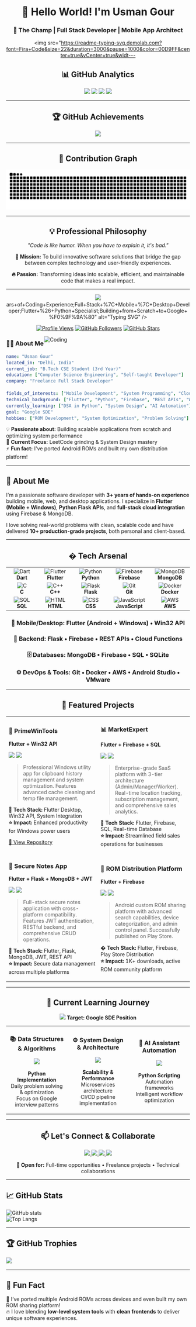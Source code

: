 <div align="center">

# 👋 Hello World! I'm Usman Gour
### 🚀 The Champ | Full Stack Developer | Mobile App Architect

<img src="https://readme-typing-svg.demolab.com?font=Fira+Code&size=22&duration=3000&pause=1000&color=00D9FF&center=true&vCenter=true&widt---

<div align="center">

## 📊 GitHub Analytics

<img width="49%" src="https://github-readme-stats.vercel.app/api?username=thechampusman&show_icons=true&theme=tokyonight&hide_border=true&bg_color=0D1117&title_color=F85D7F&icon_color=F8D866&text_color=FFFFFF&count_private=true&include_all_commits=true"/>
<img width="49%" src="https://github-readme-streak-stats.herokuapp.com/?user=thechampusman&theme=tokyonight&hide_border=true&background=0D1117&stroke=0000&ring=F85D7F&fire=F8D866&currStreakLabel=FFFFFF"/>

<img width="49%" src="https://github-readme-stats.vercel.app/api/top-langs/?username=thechampusman&layout=compact&theme=tokyonight&hide_border=true&bg_color=0D1117&title_color=F85D7F&text_color=FFFFFF&langs_count=8&hide=html,css"/>
<img width="49%" src="https://github-readme-activity-graph.vercel.app/graph?username=thechampusman&bg_color=0D1117&color=FFFFFF&line=F85D7F&point=F8D866&area=true&hide_border=true"/>

</div>

---

<div align="center">

## 🏆 GitHub Achievements

<img src="https://github-profile-trophy.vercel.app/?username=thechampusman&theme=tokyonight&no-frame=true&no-bg=true&margin-w=4&column=4"/>

</div>

---

<div align="center">

## 🐍 Contribution Graph

<picture>
  <source media="(prefers-color-scheme: dark)" srcset="https://raw.githubusercontent.com/thechampusman/thechampusman/output/github-contribution-grid-snake-dark.svg">
  <source media="(prefers-color-scheme: light)" srcset="https://raw.githubusercontent.com/thechampusman/thechampusman/output/github-contribution-grid-snake.svg">
  <img alt="github contribution grid snake animation" src="https://raw.githubusercontent.com/thechampusman/thechampusman/output/github-contribution-grid-snake.svg">
</picture>

</div>

---

<div align="center">

## 💡 Professional Philosophy

*"Code is like humor. When you have to explain it, it's bad."*

**🎯 Mission:** To build innovative software solutions that bridge the gap between complex technology and user-friendly experiences.

**🔥 Passion:** Transforming ideas into scalable, efficient, and maintainable code that makes a real impact.

---

<img src="https://capsule-render.vercel.app/api?type=waving&color=gradient&height=100&section=footer"/>

</div>ars+of+Coding+Experience;Full+Stack+%7C+Mobile+%7C+Desktop+Developer;Flutter+%26+Python+Specialist;Building+from+Scratch+to+Google+%F0%9F%9A%80" alt="Typing SVG" />

[![Profile Views](https://komarev.com/ghpvc/?username=thechampusman&style=for-the-badge&color=0e75b6)](https://github.com/thechampusman)
[![GitHub Followers](https://img.shields.io/github/followers/thechampusman?style=for-the-badge&logo=github&logoColor=white&labelColor=101010)](https://github.com/thechampusman?tab=followers)
[![GitHub Stars](https://img.shields.io/github/stars/thechampusman?style=for-the-badge&logo=github&logoColor=white&labelColor=101010)](https://github.com/thechampusman)

</div>

<img align="right" alt="Coding" width="400" src="https://cdn.dribbble.com/users/1162077/screenshots/3848914/programmer.gif">

### 🧑‍💻 About Me

```yaml
name: "Usman Gour"
located_in: "Delhi, India"
current_job: "B.Tech CSE Student (3rd Year)"
education: ["Computer Science Engineering", "Self-taught Developer"]
company: "Freelance Full Stack Developer"

fields_of_interests: ["Mobile Development", "System Programming", "Cloud Architecture"]
technical_background: ["Flutter", "Python", "Firebase", "REST APIs", "Win32 API"]
currently_learning: ["DSA in Python", "System Design", "AI Automation"]
goal: "Google SDE"
hobbies: ["ROM Development", "System Optimization", "Problem Solving"]
```

💡 **Passionate about:** Building scalable applications from scratch and optimizing system performance  
🎯 **Current Focus:** LeetCode grinding & System Design mastery  
⚡ **Fun fact:** I've ported Android ROMs and built my own distribution platform!

---

## 🧠 About Me

I'm a passionate software developer with **3+ years of hands-on experience** building mobile, web, and desktop applications. I specialize in **Flutter (Mobile + Windows)**, **Python Flask APIs**, and **full-stack cloud integration** using Firebase & MongoDB.  

I love solving real-world problems with clean, scalable code and have delivered **10+ production-grade projects**, both personal and client-based.

---

<div align="center">

## �️ Tech Arsenal

<table>
<tr>
    <td align="center" width="140">
        <img src="https://skillicons.dev/icons?i=dart" width="65" height="65" alt="Dart" />
        <br><strong>Dart</strong>
    </td>
    <td align="center" width="140">
        <img src="https://skillicons.dev/icons?i=flutter" width="65" height="65" alt="Flutter" />
        <br><strong>Flutter</strong>
    </td>
    <td align="center" width="140">
        <img src="https://skillicons.dev/icons?i=python" width="65" height="65" alt="Python" />
        <br><strong>Python</strong>
    </td>
    <td align="center" width="140">
        <img src="https://skillicons.dev/icons?i=firebase" width="65" height="65" alt="Firebase" />
        <br><strong>Firebase</strong>
    </td>
    <td align="center" width="140">
        <img src="https://skillicons.dev/icons?i=mongodb" width="65" height="65" alt="MongoDB" />
        <br><strong>MongoDB</strong>
    </td>
</tr>
<tr>
    <td align="center" width="140">
        <img src="https://skillicons.dev/icons?i=c" width="65" height="65" alt="C" />
        <br><strong>C</strong>
    </td>
    <td align="center" width="140">
        <img src="https://skillicons.dev/icons?i=cpp" width="65" height="65" alt="C++" />
        <br><strong>C++</strong>
    </td>
    <td align="center" width="140">
        <img src="https://skillicons.dev/icons?i=flask" width="65" height="65" alt="Flask" />
        <br><strong>Flask</strong>
    </td>
    <td align="center" width="140">
        <img src="https://skillicons.dev/icons?i=git" width="65" height="65" alt="Git" />
        <br><strong>Git</strong>
    </td>
    <td align="center" width="140">
        <img src="https://skillicons.dev/icons?i=docker" width="65" height="65" alt="Docker" />
        <br><strong>Docker</strong>
    </td>
</tr>
<tr>
    <td align="center" width="140">
        <img src="https://skillicons.dev/icons?i=mysql" width="65" height="65" alt="SQL" />
        <br><strong>SQL</strong>
    </td>
    <td align="center" width="140">
        <img src="https://skillicons.dev/icons?i=html" width="65" height="65" alt="HTML" />
        <br><strong>HTML</strong>
    </td>
    <td align="center" width="140">
        <img src="https://skillicons.dev/icons?i=css" width="65" height="65" alt="CSS" />
        <br><strong>CSS</strong>
    </td>
    <td align="center" width="140">
        <img src="https://skillicons.dev/icons?i=js" width="65" height="65" alt="JavaScript" />
        <br><strong>JavaScript</strong>
    </td>
    <td align="center" width="140">
        <img src="https://skillicons.dev/icons?i=aws" width="65" height="65" alt="AWS" />
        <br><strong>AWS</strong>
    </td>
</tr>
</table>

### 📱 **Mobile/Desktop:** Flutter (Android + Windows) • Win32 API  
### 🔧 **Backend:** Flask • Firebase • REST APIs • Cloud Functions  
### 🗄️ **Databases:** MongoDB • Firebase • SQL • SQLite  
### ⚙️ **DevOps & Tools:** Git • Docker • AWS • Android Studio • VMware

</div>

---

<div align="center">

## 🚀 Featured Projects

<table>
<tr>
<td width="50%">

### 🧠 PrimeWinTools
**Flutter + Win32 API**

<img src="https://img.shields.io/badge/Flutter-02569B?style=for-the-badge&logo=flutter&logoColor=white"/> <img src="https://img.shields.io/badge/Windows-0078D6?style=for-the-badge&logo=windows&logoColor=white"/>

> Professional Windows utility app for clipboard history management and system optimization. Features advanced cache cleaning and temp file management.

**🔧 Tech Stack:** Flutter Desktop, Win32 API, System Integration  
**⭐ Impact:** Enhanced productivity for Windows power users

[📂 View Repository](https://github.com/thechampusman/PrimeWinTools)

</td>
<td width="50%">

### 📊 MarketExpert
**Flutter + Firebase + SQL**

<img src="https://img.shields.io/badge/Flutter-02569B?style=for-the-badge&logo=flutter&logoColor=white"/> <img src="https://img.shields.io/badge/Firebase-FFCA28?style=for-the-badge&logo=firebase&logoColor=black"/>

> Enterprise-grade SaaS platform with 3-tier architecture (Admin/Manager/Worker). Real-time location tracking, subscription management, and comprehensive sales analytics.

**🔧 Tech Stack:** Flutter, Firebase, SQL, Real-time Database  
**⭐ Impact:** Streamlined field sales operations for businesses

</td>
</tr>
<tr>
<td width="50%">

### 🔐 Secure Notes App
**Flutter + Flask + MongoDB + JWT**

<img src="https://img.shields.io/badge/Flask-000000?style=for-the-badge&logo=flask&logoColor=white"/> <img src="https://img.shields.io/badge/MongoDB-4EA94B?style=for-the-badge&logo=mongodb&logoColor=white"/>

> Full-stack secure notes application with cross-platform compatibility. Features JWT authentication, RESTful backend, and comprehensive CRUD operations.

**🔧 Tech Stack:** Flutter, Flask, MongoDB, JWT, REST API  
**⭐ Impact:** Secure data management across multiple platforms

</td>
<td width="50%">

### 📱 ROM Distribution Platform
**Flutter + Firebase**

<img src="https://img.shields.io/badge/Android-3DDC84?style=for-the-badge&logo=android&logoColor=white"/> <img src="https://img.shields.io/badge/Google_Play-414141?style=for-the-badge&logo=google-play&logoColor=white"/>

> Android custom ROM sharing platform with advanced search capabilities, device categorization, and admin control panel. Successfully published on Play Store.

**� Tech Stack:** Flutter, Firebase, Play Store Distribution  
**⭐ Impact:** 1K+ downloads, active ROM community platform

</td>
</tr>
</table>

</div>

---

<div align="center">

## 🌱 Current Learning Journey

<img src="https://img.shields.io/badge/Google-4285F4?style=for-the-badge&logo=google&logoColor=white"/> **Target: Google SDE Position**

</div>

<table>
<tr>
<td align="center" width="33%">

### 📚 Data Structures & Algorithms
<img src="https://img.shields.io/badge/LeetCode-FFA116?style=for-the-badge&logo=leetcode&logoColor=white"/>

**Python Implementation**  
Daily problem solving & optimization  
Focus on Google interview patterns

</td>
<td align="center" width="33%">

### ⚙️ System Design & Architecture
<img src="https://img.shields.io/badge/System_Design-FF6B6B?style=for-the-badge&logo=architecture&logoColor=white"/>

**Scalability & Performance**  
Microservices architecture  
CI/CD pipeline implementation

</td>
<td align="center" width="33%">

### 🤖 AI Assistant Automation
<img src="https://img.shields.io/badge/Python-3776AB?style=for-the-badge&logo=python&logoColor=white"/>

**Python Scripting**  
Automation frameworks  
Intelligent workflow optimization

</td>
</tr>
</table>

---

<div align="center">

## 📫 Let's Connect & Collaborate

<a href="mailto:usmangourworkid@gmail.com">
    <img src="https://img.shields.io/badge/Gmail-D14836?style=for-the-badge&logo=gmail&logoColor=white"/>
</a>
<a href="https://thechampsoftwares.netlify.app">
    <img src="https://img.shields.io/badge/Portfolio-FF5722?style=for-the-badge&logo=google-chrome&logoColor=white"/>
</a>
<a href="https://www.linkedin.com/in/thechampusman/">
    <img src="https://img.shields.io/badge/LinkedIn-0077B5?style=for-the-badge&logo=linkedin&logoColor=white"/>
</a>
<a href="https://github.com/thechampusman">
    <img src="https://img.shields.io/badge/GitHub-100000?style=for-the-badge&logo=github&logoColor=white"/>
</a>

**💼 Open for:** Full-time opportunities • Freelance projects • Technical collaborations

</div>

---

## 📈 GitHub Stats

![GitHub stats](https://github-readme-stats.vercel.app/api?username=thechampusman&show_icons=true&theme=radical)  
![Top Langs](https://github-readme-stats.vercel.app/api/top-langs/?username=thechampusman&layout=compact&theme=radical)

---

## 🏆 GitHub Trophies

![](https://github-profile-trophy.vercel.app/?username=AasheeshLikePanner&theme=transparent&no-frame=false&no-bg=true&margin-w=4)

---

## 💬 Fun Fact

🔧 I’ve ported multiple Android ROMs across devices and even built my own ROM sharing platform!  
🔥 I love blending **low-level system tools** with **clean frontends** to deliver unique software experiences.

